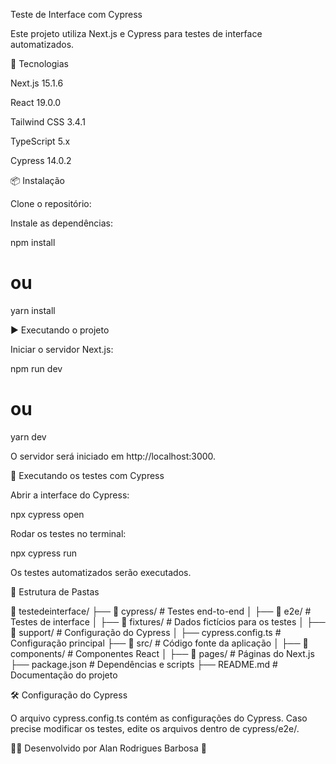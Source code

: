 Teste de Interface com Cypress

Este projeto utiliza Next.js e Cypress para testes de interface automatizados.

🚀 Tecnologias

Next.js 15.1.6

React 19.0.0

Tailwind CSS 3.4.1

TypeScript 5.x

Cypress 14.0.2

📦 Instalação

Clone o repositório:

Instale as dependências:

npm install
# ou
yarn install

▶️ Executando o projeto

Iniciar o servidor Next.js:

npm run dev
# ou
yarn dev

O servidor será iniciado em http://localhost:3000.

🧪 Executando os testes com Cypress

Abrir a interface do Cypress:

npx cypress open

Rodar os testes no terminal:

npx cypress run

Os testes automatizados serão executados.

📁 Estrutura de Pastas

📂 testedeinterface/
 ├── 📂 cypress/        # Testes end-to-end
 │   ├── 📂 e2e/       # Testes de interface
 │   ├── 📂 fixtures/  # Dados fictícios para os testes
 │   ├── 📂 support/   # Configuração do Cypress
 │   ├── cypress.config.ts # Configuração principal
 ├── 📂 src/           # Código fonte da aplicação
 │   ├── 📂 components/ # Componentes React
 │   ├── 📂 pages/      # Páginas do Next.js
 ├── package.json      # Dependências e scripts
 ├── README.md         # Documentação do projeto

🛠️ Configuração do Cypress

O arquivo cypress.config.ts contém as configurações do Cypress. Caso precise modificar os testes, edite os arquivos dentro de cypress/e2e/.

👨‍💻 Desenvolvido por Alan Rodrigues Barbosa 🚀
